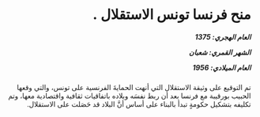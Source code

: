 <h1 dir="rtl">منح فرنسا تونس الاستقلال .</h1>

<h5 dir="rtl">العام الهجري:  1375

الشهر القمري: شعبان

العام الميلادي: 1956</h5>

<p dir="rtl">تم التوقيع على وثيقة الاستقلال التي أنهت الحمايةَ الفرنسية على تونس، والتي وقعها الحبيب بورقيبة مع فرنسا بعد أن ربط نفسَه وبلاده باتفاقيات ثقافية واقتصادية معها، وتم تكليفه بتشكيل حكومةٍ تبدأ بالبناء على أساس أنَّ البلاد قد حَصَلت على الاستقلال.</p></br>
